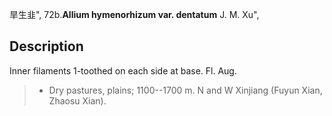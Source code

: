 旱生韭",
72b.**Allium hymenorhizum var. dentatum** J. M. Xu",

## Description
Inner filaments 1-toothed on each side at base. Fl. Aug.

> * Dry pastures, plains; 1100--1700 m. N and W Xinjiang (Fuyun Xian, Zhaosu Xian).
